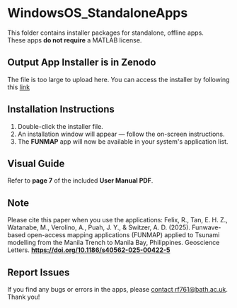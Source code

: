 # WindowsOS_StandaloneApps

This folder contains installer packages for standalone, offline apps.  
These apps **do not require** a MATLAB license.

## Output App Installer is in Zenodo
The file is too large to upload here. You can access the installer by following this [link](https://zenodo.org/records/17382079?token=eyJhbGciOiJIUzUxMiJ9.eyJpZCI6IjM5MzhhNTFlLThlYWUtNDBlYS1iZmNlLTU4MDRhODBkNmM0NSIsImRhdGEiOnt9LCJyYW5kb20iOiIwMzRlMTFiZDljYTIyZTc3M2VkZGZmNGM0NzNhMzZlYiJ9.Q8iMmEkTLtLFp5ODFzpPxaiHq0FVBIyRwmNJcNRT-klvvUxNUDHjgjt-BYxnMMdMVuVOLkOelpTkIuYj62knOA)


## Installation Instructions
1. Double-click the installer file.
2. An installation window will appear — follow the on-screen instructions.
3. The **FUNMAP** app will now be available in your system's application list.

## Visual Guide
Refer to **page 7** of the included **User Manual PDF**.

## Note
Please cite this paper when you use the applications: Felix, R., Tan, E. H. Z., Watanabe, M., Verolino, A., Puah, J. Y., & Switzer, A. D. (2025). Funwave-based open-access mapping applications (FUNMAP) applied to Tsunami modelling from the Manila Trench to Manila Bay, Philippines. Geoscience Letters. **https://doi.org/10.1186/s40562-025-00422-5**

## Report Issues

If you find any bugs or errors in the apps, please [contact rf761@bath.ac.uk](mailto:rf761@bath.ac.uk). Thank you!
